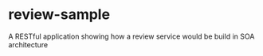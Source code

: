 review-sample
=============

A RESTful application showing how a review service would be build in SOA architecture
